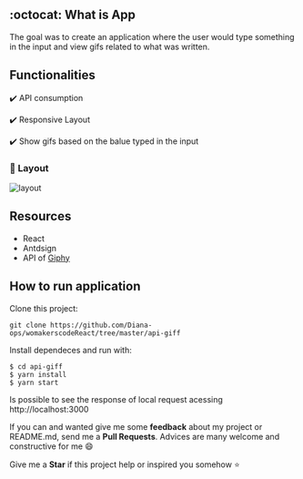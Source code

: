 ## :octocat: What is App

The goal was to create an application where the user would type something in the input and view gifs related to what was written.

## Functionalities

:heavy_check_mark: API consumption

:heavy_check_mark: Responsive Layout

:heavy_check_mark: Show gifs based on the balue typed in the input 

### :iphone: Layout 

![layout](https://user-images.githubusercontent.com/46378210/77700644-5549d880-6f93-11ea-9a8b-0a2b34772c21.png)

## Resources

- React
- Antdsign
- API of [Giphy](https://giphy.com/) 

## How to run application

Clone this project:

```
git clone https://github.com/Diana-ops/womakerscodeReact/tree/master/api-giff
```

Install dependeces and run with:

```
$ cd api-giff
$ yarn install
$ yarn start
```

Is possible to see the response of local request acessing http://localhost:3000

If you can and wanted give me some **feedback** about my project or README.md, send me a **Pull Requests**. Advices are many welcome and constructive for me :smile:

Give me a **Star** if this project help or inspired you somehow :star:
